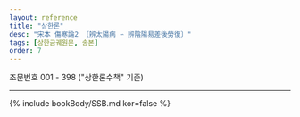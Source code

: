 ```yaml
---
layout: reference
title: "상한론"
desc: "宋本 傷寒論2 〔辨太陽病 ∽ 辨陰陽易差後勞復〕"
tags: [상한금궤원문, 송본]
order: 7
---
```


조문번호 001 - 398 ("상한론수책" 기준)

***

{% include bookBody/SSB.md kor=false %}
